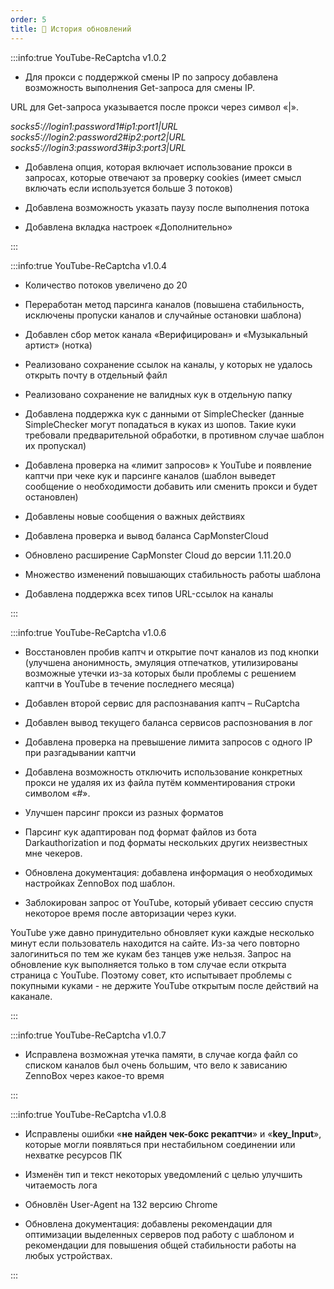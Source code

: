 ```yaml
---
order: 5
title: 🔁 История обновлений
---
```


:::info:true YouTube-ReCaptcha v1.0.2

-  Для прокси с поддержкой смены IP по запросу добавлена возможность выполнения Get-запроса для смены IP.

URL для Get-запроса указывается после прокси через символ «|».

*socks5://login1:password1#ip1:port1|URL\
socks5://login2:password2#ip2:port2|URL\
socks5://login3:password3#ip3:port3|URL*

-  Добавлена опция, которая включает использование прокси в запросах, которые отвечают за проверку cookies (имеет смысл включать если используется больше 3 потоков)

-  Добавлена возможность указать паузу после выполнения потока

-  Добавлена вкладка настроек «Дополнительно»

:::

:::info:true YouTube-ReCaptcha v1.0.4

-  Количество потоков увеличено до 20

-  Переработан метод парсинга каналов (повышена стабильность, исключены пропуски каналов и случайные остановки шаблона)

-  Добавлен сбор меток канала «Верифицирован» и «Музыкальный артист» (нотка)

-  Реализовано сохранение ссылок на каналы, у которых не удалось открыть почту в отдельный файл

-  Реализовано сохранение не валидных кук в отдельную папку

-  Добавлена поддержка кук с данными от SimpleChecker (данные SimpleChecker могут попадаться в куках из шопов. Такие куки требовали предварительной обработки, в противном случае шаблон их пропускал)

-  Добавлена проверка на «лимит запросов» к YouTube и появление каптчи при чеке кук и парсинге каналов (шаблон выведет сообщение о необходимости добавить или сменить прокси и будет остановлен)

-  Добавлены новые сообщения о важных действиях

-  Добавлена проверка и вывод баланса CapMonsterCloud

-  Обновлено расширение CapMonster Cloud до версии 1.11.20.0

-  Множество изменений повышающих стабильность работы шаблона

-  Добавлена поддержка всех типов URL-ссылок на каналы

:::

:::info:true YouTube-ReCaptcha v1.0.6

-  Восстановлен пробив каптч и открытие почт каналов из под кнопки (улучшена анонимность, эмуляция отпечатков, утилизированы возможные утечки из-за которых были проблемы с решением каптчи в YouTube в течение последнего месяца)

-  Добавлен второй сервис для распознавания каптч – RuCaptcha

-  Добавлен вывод текущего баланса сервисов распознования в лог

-  Добавлена проверка на превышение лимита запросов с одного IP при разгадывании каптчи

-  Добавлена возможность отключить использование конкретных прокси не удаляя их из файла путём комментирования строки символом «#».

-  Улучшен парсинг прокси из разных форматов

-  Парсинг кук адаптирован под формат файлов из бота Darkauthorization и под форматы нескольких других неизвестных мне чекеров.

-  Обновлена документация: добавлена информация о необходимых настройках ZennoBox под шаблон.

-  Заблокирован запрос от YouTube, который убивает сессию спустя некоторое время после авторизации через куки.

YouTube уже давно принудительно обновляет куки каждые несколько минут если пользователь находится на сайте. Из-за чего повторно залогиниться по тем же кукам без танцев уже нельзя. Запрос на обновление кук выполняется только в том случае если открыта страница с YouTube. Поэтому совет, кто испытывает проблемы с покупными куками - не держите YouTube открытым после действий на каканале.

:::

:::info:true YouTube-ReCaptcha v1.0.7

-  Исправлена возможная утечка памяти, в случае когда файл со списком каналов был очень большим, что вело к зависанию ZennoBox через какое-то время

:::

:::info:true YouTube-ReCaptcha v1.0.8

-  Исправлены ошибки «**не найден чек-бокс рекаптчи**» и «**key_Input**», которые могли появляться при нестабильном соединении или нехватке ресурсов ПК

-  Изменён тип и текст некоторых уведомлений с целью улучшить читаемость лога

-  Обновлён User-Agent на 132 версию Chrome

-  Обновлена документация: добавлены рекомендации для оптимизации выделенных серверов под работу с шаблоном и рекомендации для повышения общей стабильности работы на любых устройствах.

:::


